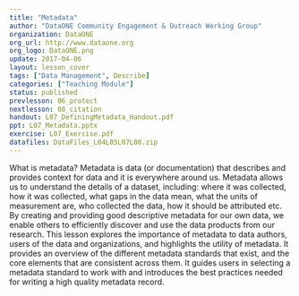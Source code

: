 ```yaml
---
title: "Metadata"
author: "DataONE Community Engagement & Outreach Working Group"
organization: DataONE
org_url: http://www.dataone.org
org_logo: DataONE.png
update: 2017-04-06
layout: lesson_cover
tags: ["Data Management", Describe]
categories: ["Teaching Module"]
status: published
prevlesson: 06_protect
nextlesson: 08_citation
handout: L07_DefiningMetadata_Handout.pdf
ppt: L07_Metadata.pptx
exercise: L07_Exercise.pdf
datafiles: DataFiles_L04L05L07L08.zip
---
```


What is metadata?  Metadata is data (or documentation) that describes and provides context for data and it is everywhere around us.  Metadata allows us to understand the details of a dataset, including: where it was collected, how it was collected, what gaps in the data mean, what the units of measurement are, who collected the data, how it should be attributed etc. By creating and providing good descriptive metadata for our own data, we enable others to efficiently discover and use the data products from our research.  This lesson explores the importance of metadata to data authors, users of the data and organizations, and highlights the utility of metadata. It provides an overview of the different metadata standards that exist, and the core elements that are consistent across them. It guides users in selecting a metadata standard to work with and introduces the best practices needed for writing a high quality metadata record.
